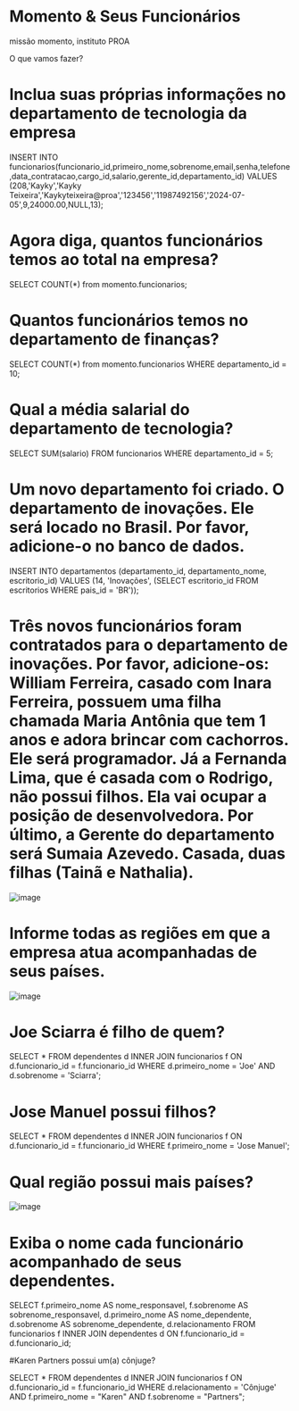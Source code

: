 # Momento & Seus Funcionários
missão momento, instituto PROA


O que vamos fazer?

# Inclua suas próprias informações no departamento de tecnologia da empresa

INSERT INTO funcionarios(funcionario_id,primeiro_nome,sobrenome,email,senha,telefone,data_contratacao,cargo_id,salario,gerente_id,departamento_id) 
VALUES (208,'Kayky','Kayky Teixeira','Kaykyteixeira@proa','123456','11987492156','2024-07-05',9,24000.00,NULL,13);

# Agora diga, quantos funcionários temos ao total na empresa?

SELECT COUNT(*) from momento.funcionarios;

# Quantos funcionários temos no departamento de finanças?

SELECT COUNT(*) from momento.funcionarios WHERE departamento_id = 10;

# Qual a média salarial do departamento de tecnologia?

SELECT SUM(salario) FROM funcionarios WHERE departamento_id = 5;

# Um novo departamento foi criado. O departamento de inovações. Ele será locado no Brasil. Por favor, adicione-o no banco de dados.

INSERT INTO departamentos (departamento_id, departamento_nome, escritorio_id)
VALUES (14, 'Inovações',  (SELECT escritorio_id FROM escritorios WHERE pais_id = 'BR'));

# Três novos funcionários foram contratados para o departamento de inovações. Por favor, adicione-os: William Ferreira, casado com Inara Ferreira, possuem uma filha chamada Maria Antônia que tem 1 anos e adora brincar com cachorros. Ele será programador. Já a Fernanda Lima, que é casada com o Rodrigo, não possui filhos. Ela vai ocupar a posição de desenvolvedora. Por último, a Gerente do departamento será Sumaia Azevedo. Casada, duas filhas (Tainã e Nathalia).

![image](https://github.com/teixeirackayky29/Miss-oMomento_BD/assets/95193248/ae5811d5-8863-48a2-9398-2f20bbbfa552)

# Informe todas as regiões em que a empresa atua acompanhadas de seus países.

![image](https://github.com/teixeirackayky29/Miss-oMomento_BD/assets/95193248/0a875b0b-a7e2-4730-8305-e18158bab5b6)

# Joe Sciarra é filho de quem?

SELECT * FROM dependentes d INNER JOIN funcionarios f ON d.funcionario_id = f.funcionario_id WHERE d.primeiro_nome = 'Joe' AND d.sobrenome = 'Sciarra';

# Jose Manuel possui filhos?

SELECT * FROM dependentes d INNER JOIN funcionarios f ON d.funcionario_id = f.funcionario_id WHERE f.primeiro_nome = 'Jose Manuel';

# Qual região possui mais países?

![image](https://github.com/teixeirackayky29/Miss-oMomento_BD/assets/95193248/52527ae8-0bbc-469e-abf6-5e1501de0bd4)

# Exiba o nome cada funcionário acompanhado de seus dependentes.

SELECT f.primeiro_nome AS nome_responsavel, f.sobrenome AS sobrenome_responsavel, d.primeiro_nome AS nome_dependente, d.sobrenome AS sobrenome_dependente, d.relacionamento
FROM funcionarios f
INNER JOIN dependentes d ON f.funcionario_id = d.funcionario_id;

#Karen Partners possui um(a) cônjuge?

SELECT * FROM dependentes d INNER JOIN funcionarios f ON d.funcionario_id = f.funcionario_id WHERE d.relacionamento = 'Cônjuge' AND f.primeiro_nome = "Karen" AND f.sobrenome = "Partners";



